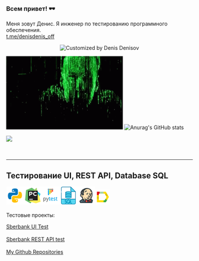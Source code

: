 ### Всем привет! :dark_sunglasses:
Меня зовут Денис. Я инженер по тестированию программного обеспечения.</br>
<a target="_blank" href="https://t.me/denisdenis_off">t.me/denisdenis_off</a>

  
  <p align="center">
  <img title="Customized by Denis Denisov" src="https://readme-typing-svg.herokuapp.com?font=Press+Start+2P&size=25&color=18F77E&lines=Denis+Denisov;QA+Engineer">
</p>
  
   <img width="315" height="197" title="I'm watching you!" src="images/matrix-neo.gif"> ![Anurag's GitHub stats](https://github-readme-stats.vercel.app/api?username=denisofflive&show_icons=true&theme=dark)

<p align="left">
<a href="https://komarev.com/ghpvc/?username=denisofflive&style=plastic&color=9152C0">
  <img src="https://komarev.com/ghpvc/?username=denisofflive&style=plastic&color=9152C0"/>
</a>
</p>

 
  
___

## Тестирование UI, REST API, Database SQL
![This is an image](/icons/python48.png)![This is an image](/icons/pycharm48.png)![This is an image](/icons/pytest48.png)![This is an image](/icons/sql48.png)![This is an image](/icons/jenkins48.png)![This is an image](/icons/Allure_Report.png)</br></br>
Тестовые проекты:

<a target="_blank" href="https://github.com/denisofflive/UiSberTest">Sberbank UI Test</a></br></br>
<a target="_blank" href="https://github.com/denisofflive/ApiSberTest">Sberbank REST API test</a></br></br>
<a target="_blank" href="https://github.com/denisofflive?tab=repositories">My Github Repositories</a></br></br>

